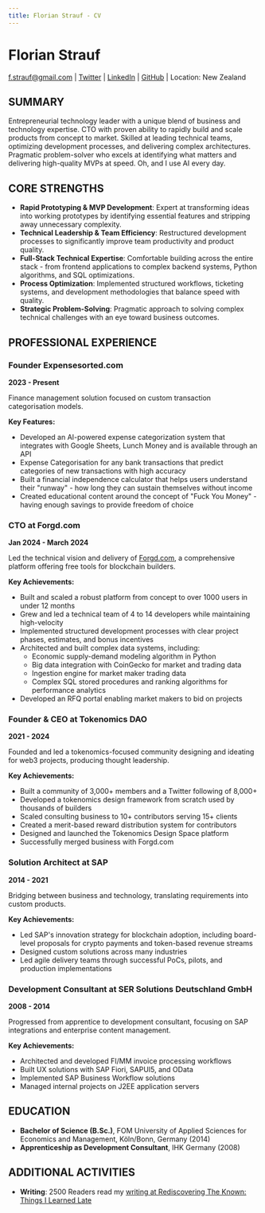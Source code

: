```yaml
---
title: Florian Strauf - CV
---
```


# Florian Strauf

f.strauf@gmail.com | [Twitter](https://x.com/ffstrauf) | [LinkedIn](https://www.linkedin.com/in/florian-strauf-50800965/) | [GitHub](https://github.com/fstrauf) | Location: New Zealand
## SUMMARY


Entrepreneurial technology leader with a unique blend of business and technology expertise. CTO with proven ability to rapidly build and scale products from concept to market. Skilled at leading technical teams, optimizing development processes, and delivering complex architectures. Pragmatic problem-solver who excels at identifying what matters and delivering high-quality MVPs at speed. Oh, and I use AI every day.

## CORE STRENGTHS

- **Rapid Prototyping & MVP Development**: Expert at transforming ideas into working prototypes by identifying essential features and stripping away unnecessary complexity.
- **Technical Leadership & Team Efficiency**: Restructured development processes to significantly improve team productivity and product quality.
- **Full-Stack Technical Expertise**: Comfortable building across the entire stack - from frontend applications to complex backend systems, Python algorithms, and SQL optimizations.
- **Process Optimization**: Implemented structured workflows, ticketing systems, and development methodologies that balance speed with quality.
- **Strategic Problem-Solving**: Pragmatic approach to solving complex technical challenges with an eye toward business outcomes.

## PROFESSIONAL EXPERIENCE

### Founder Expensesorted.com
**2023 - Present**

Finance management solution focused on custom transaction categorisation models.

**Key Features:**
- Developed an AI-powered expense categorization system that integrates with Google Sheets, Lunch Money and is available through an API
- Expense Categorisation for any bank transactions that predict categories of new transactions with high accuracy
- Built a financial independence calculator that helps users understand their "runway" - how long they can sustain themselves without income
- Created educational content around the concept of "Fuck You Money" - having enough savings to provide freedom of choice


### CTO at Forgd.com
**Jan 2024 - March 2024**

Led the technical vision and delivery of [Forgd.com](https://www.forgd.com/), a comprehensive platform offering free tools for blockchain builders.

**Key Achievements:**
- Built and scaled a robust platform from concept to over 1000 users in under 12 months
- Grew and led a technical team of 4 to 14 developers while maintaining high-velocity
- Implemented structured development processes with clear project phases, estimates, and bonus incentives
- Architected and built complex data systems, including:
  - Economic supply-demand modeling algorithm in Python
  - Big data integration with CoinGecko for market and trading data
  - Ingestion engine for market maker trading data
  - Complex SQL stored procedures and ranking algorithms for performance analytics
- Developed an RFQ portal enabling market makers to bid on projects

### Founder & CEO at Tokenomics DAO
**2021 - 2024**

Founded and led a tokenomics-focused community designing and ideating for web3 projects, producing thought leadership.

**Key Achievements:**
- Built a community of 3,000+ members and a Twitter following of 8,000+
- Developed a tokenomics design framework from scratch used by thousands of builders
- Scaled consulting business to 10+ contributors serving 15+ clients
- Created a merit-based reward distribution system for contributors
- Designed and launched the Tokenomics Design Space platform
- Successfully merged business with Forgd.com

### Solution Architect at SAP
**2014 - 2021**

Bridging between business and technology, translating requirements into custom products.

**Key Achievements:**
- Led SAP's innovation strategy for blockchain adoption, including board-level proposals for crypto payments and token-based revenue streams
- Designed custom solutions across many industries
- Led agile delivery teams through successful PoCs, pilots, and production implementations
  
### Development Consultant at SER Solutions Deutschland GmbH
**2008 - 2014**

Progressed from apprentice to development consultant, focusing on SAP integrations and enterprise content management.

**Key Achievements:**
- Architected and developed FI/MM invoice processing workflows
- Built UX solutions with SAP Fiori, SAPUI5, and OData
- Implemented SAP Business Workflow solutions
- Managed internal projects on J2EE application servers

## EDUCATION

- **Bachelor of Science (B.Sc.)**, FOM University of Applied Sciences for Economics and Management, Köln/Bonn, Germany (2014)
- **Apprenticeship as Development Consultant**, IHK Germany (2008)

## ADDITIONAL ACTIVITIES

- **Writing**: 2500 Readers read my [writing at Rediscovering The Known: Things I Learned Late](https://ffstrauf.substack.com/)
